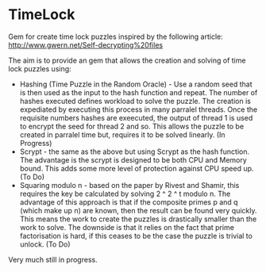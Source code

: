 TimeLock
========

Gem for create time lock puzzles inspired by the following article: http://www.gwern.net/Self-decrypting%20files

The aim is to provide an gem that allows the creation and solving of time lock puzzles using:
 
 * Hashing (Time Puzzle in the Random Oracle) - Use a random seed that is then used as the input to the hash function and repeat. The number of hashes executed defines workload to solve the puzzle. The creation is expediated by executing this process in many parralel threads. Once the requisite numbers hashes are exeecuted, the output of thread 1 is used to encrypt the seed for thread 2 and so. This allows the puzzle to be created in parralel time but, requires it to be solved linearly. (In Progress)
 * Scrypt - the same as the above but using Scrypt as the hash function. The advantage is the scrypt is designed to be both CPU and Memory bound. This adds some more level of protection against CPU speed up. (To Do)
 * Squaring modulo n - based on the paper by Rivest and Shamir, this requires the key be calculated by solving 2 ^ 2 ^ t modulo n. The advantage of this approach is that if the composite primes p and q (which make up n) are known, then the result can be found very quickly. This means the work to create the puzzles is drastically smaller than the work to solve. The downside is that it relies on the fact that prime factorisation is hard, if this ceases to be the case the puzzle is trivial to unlock. (To Do)

Very much still in progress. 
